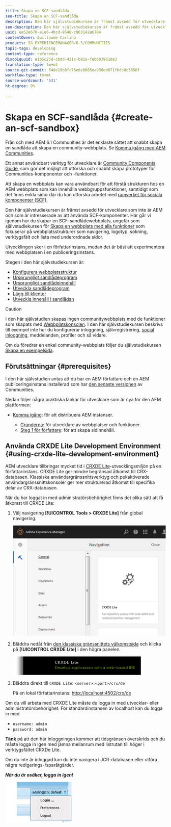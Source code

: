 ```yaml
---
title: Skapa en SCF-sandlåda
seo-title: Skapa en SCF-sandlåda
description: Den här självstudiekursen är främst avsedd för utvecklare som inte är AEM och som är intresserade av att använda SCF-komponenter.  Här går vi igenom hur man skapar en SCF-sandlådeplats
seo-description: Den här självstudiekursen är främst avsedd för utvecklare som inte är AEM och som är intresserade av att använda SCF-komponenter.  Här går vi igenom hur man skapar en SCF-sandlådeplats
uuid: ee52e670-e1e6-4bcd-9548-c963142e6704
contentOwner: Guillaume Carlino
products: SG_EXPERIENCEMANAGER/6.5/COMMUNITIES
topic-tags: developing
content-type: reference
discoiquuid: e1b5c25d-cbdd-421c-b81a-feb6039610a3
translation-type: tm+mt
source-git-commit: 548e19b0fc76ede8685ea938ed871fbdc8c3858f
workflow-type: tm+mt
source-wordcount: '531'
ht-degree: 0%

---
```




# Skapa en SCF-sandlåda {#create-an-scf-sandbox}


Från och med AEM 6.1 Communities är det enklaste sättet att snabbt skapa en sandlåda att skapa en community-webbplats. Se [Komma igång med AEM Communities](getting-started.md).

Ett annat användbart verktyg för utvecklare är [Community Components Guide](components-guide.md), som gör det möjligt att utforska och snabbt skapa prototyper för Communities-komponenter och -funktioner.

Att skapa en webbplats kan vara användbart för att förstå strukturen hos en AEM webbplats som kan innehålla webbgruppsfunktioner, samtidigt som det finns enkla sidor där du kan utforska arbetet med [ramverket för sociala komponenter (SCF)](scf.md).

Den här självstudiekursen är främst avsedd för utvecklare som inte är AEM och som är intresserade av att använda SCF-komponenter. Här går vi igenom hur du skapar en SCF-sandlådewebbplats, ungefär som självstudiekursen för [Skapa en webbplats med alla funktioner](../../help/sites-developing/website.md) som fokuserar på webbplatsstrukturer som navigering, logotyp, sökning, verktygsfält och lista med underordnade sidor.

Utvecklingen sker i en författarinstans, medan det är bäst att experimentera med webbplatsen i en publiceringsinstans.

Stegen i den här självstudiekursen är:

* [Konfigurera webbplatsstruktur](setup-website.md)
* [Ursprungligt sandlådeprogram](initial-app.md)
* [Ursprungligt sandlådeinnehåll](initial-content.md)
* [Utveckla sandlådeprogram](develop-app.md)
* [Lägg till klienter](add-clientlibs.md)
* [Utveckla innehåll i sandlådan](develop-content.md)

>[!CAUTION]
>
>I den här självstudien skapas ingen communitywebbplats med de funktioner som skapats med [Webbplatskonsolen](sites-console.md). I den här självstudiekursen beskrivs till exempel inte hur du konfigurerar inloggning, självregistrering, [social inloggning](social-login.md), meddelanden, profiler och så vidare.
>
>Om du föredrar en enkel community-webbplats följer du självstudiekursen [Skapa en exempelsida](create-sample-page.md).

## Förutsättningar {#prerequisites}

I den här självstudien antas att du har en AEM författare och en AEM publiceringsinstans installerad som har [den senaste versionen](deploy-communities.md#latest-releases) av Communities.

Nedan följer några praktiska länkar för utvecklare som är nya för den AEM plattformen:

* [Komma igång](../../help/sites-deploying/deploy.md#getting-started): för att distribuera AEM instanser.

   * [Grunderna](../../help/sites-developing/the-basics.md): för utvecklare av webbplatser och funktioner.
   * [Steg 1 för författare](../../help/sites-authoring/first-steps.md): för att skapa sidinnehåll.

## Använda CRXDE Lite Development Environment {#using-crxde-lite-development-environment}

AEM utvecklare tillbringar mycket tid i [CRXDE Lite](../../help/sites-developing/developing-with-crxde-lite.md)-utvecklingsmiljön på en författarinstans. CRXDE Lite ger mindre begränsad åtkomst till CRX-databasen. Klassiska användargränssnittsverktyg och pekaktiverade användargränssnittskonsoler ger mer strukturerad åtkomst till specifika delar av CRX-databasen.

När du har loggat in med administratörsbehörighet finns det olika sätt att få åtkomst till CRXDE Lite:

1. Välj navigering **[!UICONTROL Tools > CRXDE Lite]** från global navigering.

   ![crxde-lite](assets/tools-crxde.png)

2. Bläddra nedåt från [den klassiska gränssnittets välkomstsida](http://localhost:4502/welcome.html) och klicka på **[!UICONTROL CRXDE Lite]** i den högra panelen.

   ![classic-ui-crxde](assets/classic-ui-crxde.png)

3. Bläddra direkt till `CRXDE Lite`: `<server>:<port>/crx/de`

   På en lokal författarinstans: [http://localhost:4502/crx/de](http://localhost:4502/crx/de)

Om du vill arbeta med CRXDE Lite måste du logga in med utvecklar- eller administratörsbehörighet. För standardinstansen av localhost kan du logga in med

* `username: admin`
* `password: admin`


**Tänk** på att den här inloggningen kommer att tidsgränsen överskrids och du måste logga in igen med jämna mellanrum med listrutan till höger i verktygsfältet CRXDe Lite.

Om du inte är inloggad kan du inte navigera i JCR-databasen eller utföra några redigerings-/sparåtgärder.

***När du är osäker, logga in igen!***

![återinloggning](assets/relogin.png)

